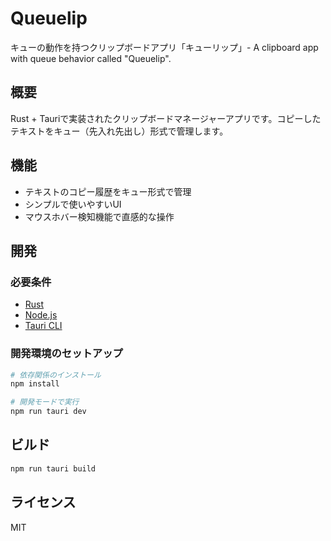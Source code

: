 # Queuelip

キューの動作を持つクリップボードアプリ「キューリップ」- A clipboard app with queue behavior called "Queuelip".

## 概要

Rust + Tauriで実装されたクリップボードマネージャーアプリです。コピーしたテキストをキュー（先入れ先出し）形式で管理します。

## 機能

- テキストのコピー履歴をキュー形式で管理
- シンプルで使いやすいUI
- マウスホバー検知機能で直感的な操作

## 開発

### 必要条件

- [Rust](https://www.rust-lang.org/)
- [Node.js](https://nodejs.org/)
- [Tauri CLI](https://tauri.app/)

### 開発環境のセットアップ

```bash
# 依存関係のインストール
npm install

# 開発モードで実行
npm run tauri dev
```

## ビルド

```bash
npm run tauri build
```

## ライセンス

MIT